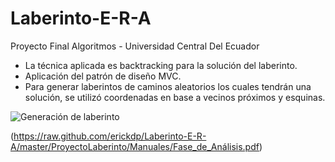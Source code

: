 # Laberinto-E-R-A
Proyecto Final Algoritmos - Universidad Central Del Ecuador

- La técnica aplicada es backtracking para la solución del laberinto.
- Aplicación del patrón de diseño MVC.
- Para generar laberintos de caminos aleatorios los cuales tendrán una solución, se utilizó coordenadas en base a vecinos próximos y esquinas.

![Generación de laberinto](https://raw.github.com/erickdp/Laberinto-E-R-A/master/ProyectoLaberinto/Manuales/Lab.png)

(https://raw.github.com/erickdp/Laberinto-E-R-A/master/ProyectoLaberinto/Manuales/Fase_de_Análisis.pdf)
